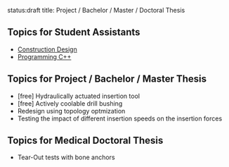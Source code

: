 status:draft
title: Project / Bachelor / Master / Doctoral Thesis

## Topics for Student Assistants
- [Construction Design](thesis/konstruktion.pdf "topics")
- [Programming C++](thesis/programmierung.pdf)

## Topics for Project / Bachelor / Master Thesis
- [free] Hydraulically actuated insertion tool
- [free] Actively coolable drill bushing
- Redesign using topology optmization
- Testing the impact of different insertion speeds on the insertion forces

## Topics for Medical Doctoral Thesis
- Tear-Out tests with bone anchors
